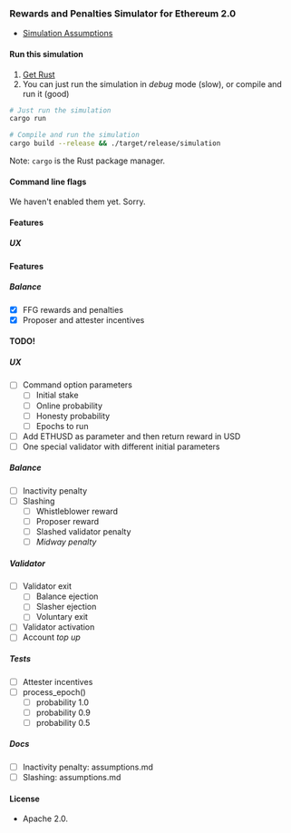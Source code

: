 
### Rewards and Penalties Simulator for Ethereum 2.0

* [Simulation Assumptions](assumptions.md)

#### Run this simulation

1. [Get Rust](https://www.rust-lang.org/learn/get-started)
2. You can just run the simulation in _debug_ mode (slow), or compile and run it (good)

```bash
# Just run the simulation
cargo run

# Compile and run the simulation
cargo build --release && ./target/release/simulation

```

Note: `cargo` is the Rust package manager.

#### Command line flags

We haven't enabled them yet. Sorry.

#### Features

##### UX

#### Features
##### Balance

- [x] FFG rewards and penalties
- [x] Proposer and attester incentives

#### TODO!
##### UX
- [ ] Command option parameters
  - [ ] Initial stake
  - [ ] Online probability
  - [ ] Honesty probability
  - [ ] Epochs to run
- [ ] Add ETHUSD as parameter and then return reward in USD
- [ ] One special validator with different initial parameters

##### Balance
- [ ] Inactivity penalty
- [ ] Slashing
  - [ ] Whistleblower reward
  - [ ] Proposer reward
  - [ ] Slashed validator penalty
  - [ ] _Midway penalty_

##### Validator
- [ ] Validator exit
  - [ ] Balance ejection
  - [ ] Slasher ejection
  - [ ] Voluntary exit
- [ ] Validator activation
- [ ] Account _top up_

##### Tests
- [ ] Attester incentives
- [ ] process_epoch()
  - [ ] probability 1.0
  - [ ] probability 0.9
  - [ ] probability 0.5

##### Docs
- [ ] Inactivity penalty: assumptions.md
- [ ] Slashing: assumptions.md

#### License

* Apache 2.0.
